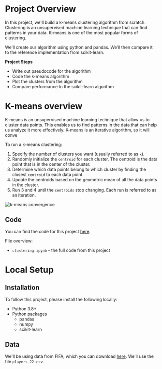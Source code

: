 # Project Overview

In this project, we'll build a k-means clustering algorithm from scratch.  Clustering is an unsupervised machine learning technique that can find patterns in your data.  K-means is one of the most popular forms of clustering.

We'll create our algorithm using python and pandas.  We'll then compare it to the reference implementation from scikit-learn.

**Project Steps**

* Write out pseudocode for the algorithm
* Code the k-means algorithm
* Plot the clusters from the algorithm
* Compare performance to the scikit-learn algorithm

# K-means overview

K-means is an unsupervised machine learning technique that allow us to cluster data points.  This enables us to find patterns in the data that can help us analyze it more effectively.  K-means is an iterative algorithm, so it will conve

To run a k-means clustering:

1. Specify the number of clusters you want (usually referred to as `k`).
2. Randomly initialize the `centroid` for each cluster.  The centroid is the data point that is in the center of the cluster.  
3. Determine which data points belong to which cluster by finding the closest `centroid` to each data point.
4. Update the centroids based on the geometric mean of all the data points in the cluster.
5. Run 3 and 4 until the `centroids` stop changing.  Each run is referred to as an iteration.

![k-means convergence](images/K-means_convergence.gif)

## Code

You can find the code for this project [here](https://github.com/dataquestio/project-walkthroughs/tree/master/kmeans).

File overview:

* `clustering.ipynb` - the full code from this project

# Local Setup

## Installation

To follow this project, please install the following locally:

* Python 3.8+
* Python packages
    * pandas
    * numpy
    * scikit-learn


## Data

We'll be using data from FIFA, which you can download [here](https://www.kaggle.com/datasets/stefanoleone992/fifa-22-complete-player-dataset).  We'll use the file `players_22.csv`.